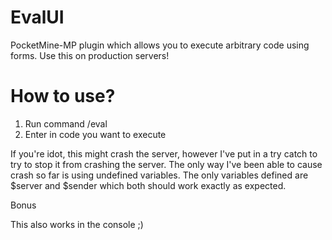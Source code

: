 # EvalUI
PocketMine-MP plugin which allows you to execute arbitrary code using forms. Use this on production servers!

# How to use?

1. Run command /eval
2. Enter in code you want to execute

If you're idot, this might crash the server, however I've put in a try catch to try to stop it from crashing the server.
The only way I've been able to cause crash so far is using undefined variables. The only variables defined are $server and $sender
which both should work exactly as expected.

Bonus

This also works in the console ;)
